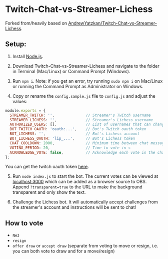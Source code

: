 # Twitch-Chat-vs-Streamer-Lichess

Forked from/heavily based on [AndrewYatzkan/Twitch-Chat-vs-Streamer-Lichess](https://github.com/AndrewYatzkan/Twitch-Chat-vs-Streamer-Lichess).

## Setup:

1) Install [Node.js](https://nodejs.org/en/download/).

2) Download Twitch-Chat-vs-Streamer-Lichess and navigate to the folder in Terminal (Mac/Linux) or Command Prompt (Windows).

3) Run `npm i`. Note: if you get an error, try running `sudo npm i` on Mac/Linux or running the Command Prompt as Administrator on Windows.

4) Copy or rename the `config.sample.js` file to `config.js` and adjust the values:
```js
module.exports = {
  STREAMER_TWITCH: '',				// Streamer's Twitch username
  STREAMER_LICHESS: '',				// Streamer's Lichess username
  AUTHORIZED_USERS: [],				// List of usernames that can change the voting period via !setvotingperiod 42
  BOT_TWITCH_OAUTH: 'oauth:...',	// Bot's Twitch oauth token
  BOT_LICHESS: '',					// Bot's Lichess account
  BOT_LICHESS_OAUTH: 'lip_...',		// Bot's Lichess token
  CHAT_COOLDOWN: 2000,				// Minimum time between chat messages in ms (only really relevant when ACKNOWLEDGE_VOTE is enabled)
  VOTING_PERIOD: 20,				// Time to vote in s
  ACKNOWLEDGE_VOTE: false,			// Acknowledge each vote in the chat
};
```

You can get the twitch oauth token [here](https://twitchapps.com/tmi/).

5) Run `node index.js` to start the bot. The current votes can be viewed at [localhost:3000](localhost:3000) which can be added as a browser source to OBS. Append `?transparent=true` to the URL to make the background transparent and only show the text.

6) Challenge the Lichess bot. It will automatically accept challenges from the streamer's account and instructions will be sent to chat!

## How to vote

- `Ne3`
- `resign`
- `offer draw` or `accept draw` (separate from voting to move or resign, i.e. you can both vote to draw and for a move/resign)
